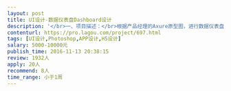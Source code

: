 ```yaml
---                
layout: post       
title: UI设计-数据仪表盘Dashboard设计           
description: '</br>一、项目描述：</br>根据产品经理的Axure原型图，进行数据仪表盘的UE/UI设计。</br></br>二、主要功能点：</br>1、销售仪表盘</br>2、客户仪表盘</br>3、内容仪表盘</br></br>三、可参考产品：</br>https://www.pinterest.com/search/pins/?q=dashboard&amp;rs=typed&amp;term_meta[]=dashboard%7Ctyped&amp;remove_refine=dashborad%7Ctypo_auto_original </br></br>四、人员要求：</br></br>1、熟悉数据可视化的原理及元素，有相关设计经验者为佳；</br>2、良好的沟通能力；</br>3、对自己的作品负责，精益求精的态度。</br>'     
contenturl: https://pro.lagou.com/project/697.html      
tags: [UI设计,Photoshop,APP设计,H5设计]            
salary: 5000-10000元          
publish_time: 2016-11-13 20:38:15         
review: 1932人                   
apply: 20人                   
recommend: 8人                   
time_range: 小于1周              
---                 
```

